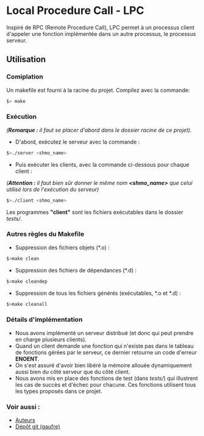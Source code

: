 # Local Procedure Call - LPC

Inspiré de RPC (Remote Procedure Call), LPC permet à un processus client d'appeler une fonction
implémentée dans un autre processus, le processus serveur.

## Utilisation

### Comiplation

Un makefile est fourni à la racine du projet. Compilez avec la commande:
```bash
$> make
```

### Exécution
_(**Remarque :** il faut se placer d'abord dans le dossier racine de ce projet)._

* D'abord, exécutez le serveur avec la commande :
```bash
$>./server <shmo_name>
```
* Puis exécuter les clients, avec la commande ci-dessous pour chaque client :

_(**Attention :** il faut bien sûr donner le même nom **<shmo_name>** que celui utilisé lors de l'exécution du serveur)_
```bash
$>./client <shmo_name>
```
Les programmes **"client"** sont les fichiers exécutables dans le dossier _tests/_.


### Autres règles du Makefile

* Suppression des fichiers objets (*.o) :
```bash
$>make clean
```
* Suppression des fichiers de dépendances (*.d) :
```bash
$>make cleandep
```
* Suppression de tous les fichiers générés (exécutables, *.o et *.d) :
```bash
$>make cleanall
```

### Détails d'implémentation
* Nous avons implémenté un serveur distribué (et donc qui peut prendre en charge plusieurs clients).
* Quand un client demande une fonction qui n'existe pas dans le tableau de fonctions gérées par le serveur,
ce dernier retourne un code d'erreur **ENOENT**.
* On s'est assuré d'avoir bien libéré la mémoire allouée dynamiquement aussi bien du côté serveur que du côté client.
* Nous avons mis en place des fonctions de test (dans _tests/_) qui illustrent les cas de succès et d'échec pour chacune.
Ces fonctions utilisent tous les types proposés dans ce projet.

### Voir aussi :

- [Auteurs](AUTHORS.md)
- [Dépôt git (gaufre)](https://gaufre.informatique.univ-paris-diderot.fr/alid/prog-system-av-project)
